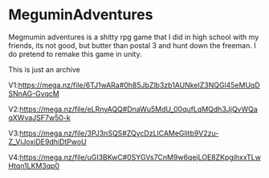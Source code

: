 # MeguminAdventures
Megmumin adventures is a shitty rpg game that I did in high school with my friends, its not good, but butter than postal 3 and hunt down the freeman. I do pretend to remake this game in unity.

This is just an archive

V1:https://mega.nz/file/6TJ1wARa#0h85JbZlb3zb1AUNkeIZ3NQGl45eMUqDSNnAG-GvqcM

V2:https://mega.nz/file/eLRnyAQQ#DnaWu5MdU_00qufLqMQdh3JjQvWQaqXWvaJSF7w50-k

V3:https://mega.nz/file/3PJ3nSQS#ZQycDzLlCAMeGlitb9V2zu-Z_ViJoxiDE9dhiDtPwoU

V4:https://mega.nz/file/uGI3BKwC#0SYGVs7CnM9w6qejLOE8ZKpgihxxTLwHtqn1LKM3qp0
